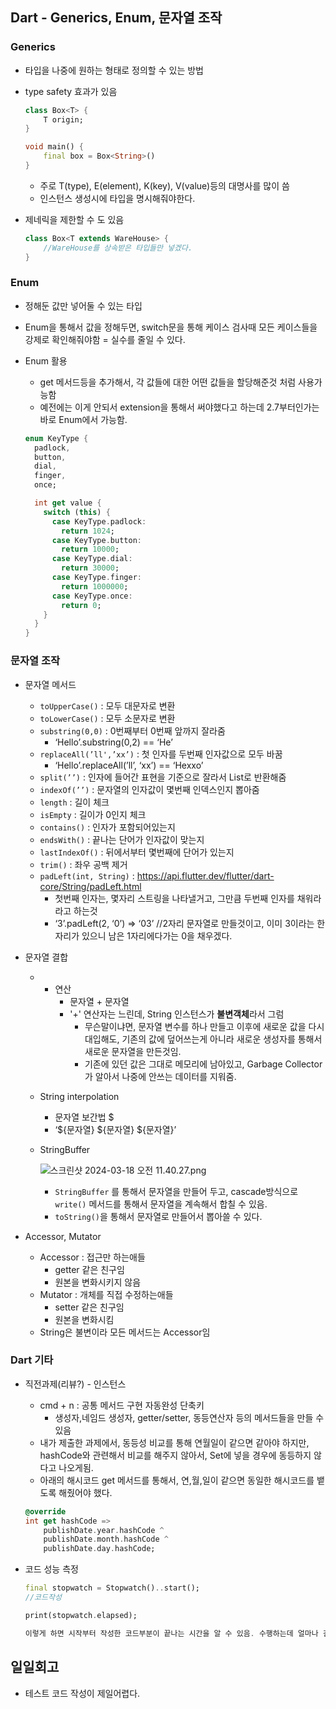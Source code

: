 ## Dart - Generics, Enum, 문자열 조작

### Generics

- 타입을 나중에 원하는 형태로 정의할 수 있는 방법
- type safety 효과가 있음
    
    ```dart
    class Box<T> {
    	T origin;
    }
    
    void main() {
    	final box = Box<String>()
    }
    ```
    
    - 주로 T(type), E(element), K(key), V(value)등의 대명사를 많이 씀
    - 인스턴스 생성시에 타입을 명시해줘야한다.
- 제네릭을 제한할 수 도 있음
    
    ```dart
    class Box<T extends WareHouse> {
    	//WareHouse를 상속받은 타입들만 넣겠다. 
    }
    ```
    

### Enum

- 정해둔 값만 넣어둘 수 있는 타입
- Enum을 통해서 값을 정해두면, switch문을 통해 케이스 검사때 모든 케이스들을 강제로 확인해줘야함 = 실수를 줄일 수 있다.
- Enum 활용
    - get 메서드등을 추가해서, 각 값들에 대한 어떤 값들을 할당해준것 처럼 사용가능함
    - 예전에는 이게 안되서 extension을 통해서 써야했다고 하는데 2.7부터인가는 바로 Enum에서 가능함.
    
    ```dart
    enum KeyType {
      padlock,
      button,
      dial,
      finger,
      once;
    
      int get value {
        switch (this) {
          case KeyType.padlock:
            return 1024;
          case KeyType.button:
            return 10000;
          case KeyType.dial:
            return 30000;
          case KeyType.finger:
            return 1000000;
          case KeyType.once:
            return 0;
        }
      }
    }
    ```
    

### 문자열 조작

- 문자열 메서드
    - `toUpperCase()` : 모두 대문자로 변환
    - `toLowerCase()` : 모두 소문자로 변환
    - `substring(0,0)` : 0번째부터 0번째 앞까지 잘라줌
        - ‘Hello’.substring(0,2) == ‘He’
    - `replaceAll(’ll',’xx’)` :  첫 인자를 두번째 인자값으로 모두 바꿈
        - ‘Hello’.replaceAll(’ll’, ‘xx’) == ‘Hexxo’
    - `split(’’)` : 인자에 들어간 표현을 기준으로 잘라서 List로 반환해줌
    - `indexOf(’’)` : 문자열의 인자값이 몇번째 인덱스인지 뽑아줌
    - `length` : 길이 체크
    - `isEmpty` : 길이가 0인지 체크
    - `contains()` : 인자가 포함되어있는지
    - `endsWith()` : 끝나는 단어가 인자값이 맞는지
    - `lastIndexOf()` : 뒤에서부터 몇번째에 단어가 있는지
    - `trim()` : 좌우 공백 제거
    - `padLeft(int, String)` : https://api.flutter.dev/flutter/dart-core/String/padLeft.html
        - 첫번째 인자는, 몇자리 스트링을 나타낼거고, 그만큼 두번째 인자를 채워라 라고 하는것
        - ‘3’.padLeft(2, ‘0’) ⇒ ‘03’ //2자리 문자열로 만들것이고, 이미 3이라는 한자리가 있으니 남은 1자리에다가는 0을 채우겠다.

- 문자열 결합
    - + 연산
        - 문자열 + 문자열
        - '+' 연산자는 느린데, String 인스턴스가 **불변객체**라서 그럼
            - 무슨말이냐면, 문자열 변수를 하나 만들고 이후에 새로운 값을 다시 대입해도, 기존의 값에 덮어쓰는게 아니라 새로운 생성자를 통해서 새로운 문자열을 만든것임.
            - 기존에 있던 값은 그대로 메모리에 남아있고, Garbage Collector가 알아서 나중에 안쓰는 데이터를 지워줌.
    - String interpolation
        - 문자열 보간법 $
        - ‘${문자열} ${문자열} ${문자열}’
    - StringBuffer
        
        ![스크린샷 2024-03-18 오전 11.40.27.png](https://prod-files-secure.s3.us-west-2.amazonaws.com/04048069-e44f-4b1a-8152-ad24424a9699/8d9ec701-2270-4483-a3a6-4dcda06ed3ff/%E1%84%89%E1%85%B3%E1%84%8F%E1%85%B3%E1%84%85%E1%85%B5%E1%86%AB%E1%84%89%E1%85%A3%E1%86%BA_2024-03-18_%E1%84%8B%E1%85%A9%E1%84%8C%E1%85%A5%E1%86%AB_11.40.27.png)
        
        - `StringBuffer` 를 통해서 문자열을 만들어 두고, cascade방식으로 `write()` 메서드를 통해서 문자열을 계속해서 합칠 수 있음.
        - `toString()`을 통해서 문자열로 만들어서 뽑아쓸 수 있다.

- Accessor, Mutator
    - Accessor : 접근만 하는애들
        - getter 같은 친구임
        - 원본을 변화시키지 않음
    - Mutator : 개체를 직접 수정하는애들
        - setter 같은 친구임
        - 원본을 변화시킴
    - String은 불변이라 모든 메서드는 Accessor임

### Dart 기타

- 직전과제(리뷰?) - 인스턴스
    - cmd + n : 공통 메서드 구현 자동완성 단축키
        - 생성자,네임드 생성자, getter/setter, 동등연산자 등의 메서드들을 만들 수 있음
    - 내가 제출한 과제에서, 동등성 비교를 통해 연월일이 같으면 같아야 하지만, hashCode와 관련해서 비교를 해주지 않아서, Set에 넣을 경우에 동등하지 않다고 나오게됨.
    - 아래의 해시코드 get 메서드를 통해서, 연,월,일이 같으면 동일한 해시코드를 뱉도록 해줬어야 했다.
    
    ```dart
    @override
    int get hashCode =>
        publishDate.year.hashCode ^
        publishDate.month.hashCode ^
        publishDate.day.hashCode;
    ```
    

- 코드 성능 측정

    ```dart
    final stopwatch = Stopwatch()..start();
    //코드작성

    print(stopwatch.elapsed); 

    이렇게 하면 시작부터 작성한 코드부분이 끝나는 시간을 알 수 있음. 수행하는데 얼마나 걸렸는지. 
    ```

## 일일회고

- 테스트 코드 작성이 제일어렵다.